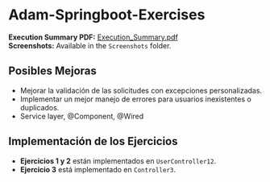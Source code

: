# Adam-Springboot-Exercises

**Execution Summary PDF:** [Execution_Summary.pdf](./ExecutionSummary.pdf)  
**Screenshots:** Available in the `Screenshots` folder.

## Posibles Mejoras
- Mejorar la validación de las solicitudes con excepciones personalizadas.
- Implementar un mejor manejo de errores para usuarios inexistentes o duplicados.
- Service layer, @Component, @Wired

## Implementación de los Ejercicios
- **Ejercicios 1 y 2** están implementados en `UserController12`.
- **Ejercicio 3** está implementado en `Controller3`.
